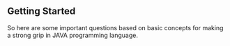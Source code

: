 ## Getting Started
So here are some important questions based on basic concepts for making a strong grip in JAVA programming language.
